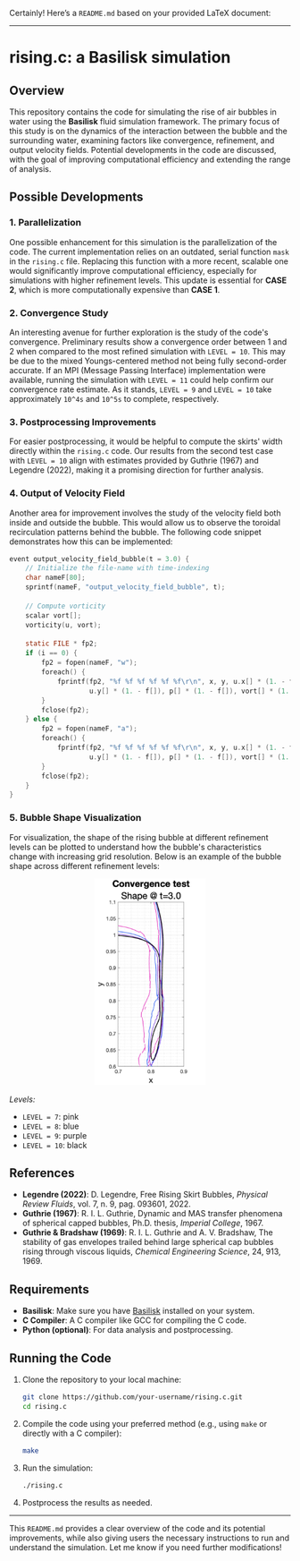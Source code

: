 Certainly! Here’s a `README.md` based on your provided LaTeX document:

---

# rising.c: a Basilisk simulation

## Overview

This repository contains the code for simulating the rise of air bubbles in water using the **Basilisk** fluid simulation framework. The primary focus of this study is on the dynamics of the interaction between the bubble and the surrounding water, examining factors like convergence, refinement, and output velocity fields. Potential developments in the code are discussed, with the goal of improving computational efficiency and extending the range of analysis.

## Possible Developments

### 1. **Parallelization**
One possible enhancement for this simulation is the parallelization of the code. The current implementation relies on an outdated, serial function `mask` in the `rising.c` file. Replacing this function with a more recent, scalable one would significantly improve computational efficiency, especially for simulations with higher refinement levels. This update is essential for **CASE 2**, which is more computationally expensive than **CASE 1**.

### 2. **Convergence Study**
An interesting avenue for further exploration is the study of the code's convergence. Preliminary results show a convergence order between 1 and 2 when compared to the most refined simulation with `LEVEL = 10`. This may be due to the mixed Youngs-centered method not being fully second-order accurate. If an MPI (Message Passing Interface) implementation were available, running the simulation with `LEVEL = 11` could help confirm our convergence rate estimate. As it stands, `LEVEL = 9` and `LEVEL = 10` take approximately `10^4s` and `10^5s` to complete, respectively.

### 3. **Postprocessing Improvements**
For easier postprocessing, it would be helpful to compute the skirts' width directly within the `rising.c` code. Our results from the second test case with `LEVEL = 10` align with estimates provided by Guthrie (1967) and Legendre (2022), making it a promising direction for further analysis. 

### 4. **Output of Velocity Field**
Another area for improvement involves the study of the velocity field both inside and outside the bubble. This would allow us to observe the toroidal recirculation patterns behind the bubble. The following code snippet demonstrates how this can be implemented:

```c
event output_velocity_field_bubble(t = 3.0) {
    // Initialize the file-name with time-indexing
    char nameF[80];
    sprintf(nameF, "output_velocity_field_bubble", t);

    // Compute vorticity
    scalar vort[];
    vorticity(u, vort);

    static FILE * fp2;
    if (i == 0) {
        fp2 = fopen(nameF, "w");
        foreach() {
            fprintf(fp2, "%f %f %f %f %f %f\r\n", x, y, u.x[] * (1. - f[]),
                    u.y[] * (1. - f[]), p[] * (1. - f[]), vort[] * (1. - f[]));
        }
        fclose(fp2);
    } else {
        fp2 = fopen(nameF, "a");
        foreach() {
            fprintf(fp2, "%f %f %f %f %f %f\r\n", x, y, u.x[] * (1. - f[]),
                    u.y[] * (1. - f[]), p[] * (1. - f[]), vort[] * (1. - f[]));
        }
        fclose(fp2);
    }
}
```

### 5. **Bubble Shape Visualization**
For visualization, the shape of the rising bubble at different refinement levels can be plotted to understand how the bubble's characteristics change with increasing grid resolution. Below is an example of the bubble shape across different refinement levels:

<div style="text-align: center;">
  <img src="convergence_test_shape_zoom.png" alt="Bubble Shape" width="200"/>
</div>

_Levels:_
- `LEVEL = 7`: pink
- `LEVEL = 8`: blue
- `LEVEL = 9`: purple
- `LEVEL = 10`: black

## References

- **Legendre (2022)**: D. Legendre, Free Rising Skirt Bubbles, *Physical Review Fluids*, vol. 7, n. 9, pag. 093601, 2022.
- **Guthrie (1967)**: R. I. L. Guthrie, Dynamic and MAS transfer phenomena of spherical capped bubbles, Ph.D. thesis, *Imperial College*, 1967.
- **Guthrie & Bradshaw (1969)**: R. I. L. Guthrie and A. V. Bradshaw, The stability of gas envelopes trailed behind large spherical cap bubbles rising through viscous liquids, *Chemical Engineering Science*, 24, 913, 1969.

## Requirements

- **Basilisk**: Make sure you have [Basilisk](http://basilisk.fr/) installed on your system.
- **C Compiler**: A C compiler like GCC for compiling the C code.
- **Python (optional)**: For data analysis and postprocessing.

## Running the Code

1. Clone the repository to your local machine:
   ```bash
   git clone https://github.com/your-username/rising.c.git
   cd rising.c
   ```

2. Compile the code using your preferred method (e.g., using `make` or directly with a C compiler):
   ```bash
   make
   ```

3. Run the simulation:
   ```bash
   ./rising.c
   ```

4. Postprocess the results as needed.

---

This `README.md` provides a clear overview of the code and its potential improvements, while also giving users the necessary instructions to run and understand the simulation. Let me know if you need further modifications!
